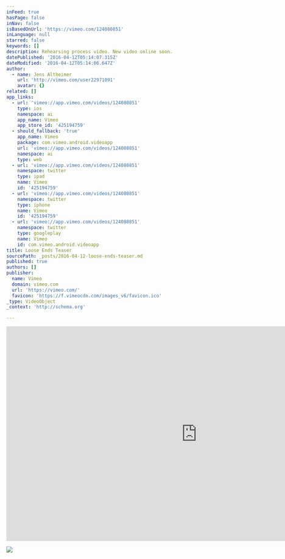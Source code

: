 ```yaml
---
inFeed: true
hasPage: false
inNav: false
isBasedOnUrl: 'https://vimeo.com/124080851'
inLanguage: null
starred: false
keywords: []
description: Rehearsing process video. New video online soon.
datePublished: '2016-04-12T05:14:07.315Z'
dateModified: '2016-04-12T05:14:06.647Z'
author:
  - name: Jens Altheimer
    url: 'http://vimeo.com/user22971091'
    avatar: {}
related: []
app_links:
  - url: 'vimeo://app.vimeo.com/videos/124080851'
    type: ios
    namespace: ai
    app_name: Vimeo
    app_store_id: '425194759'
  - should_fallback: 'true'
    app_name: Vimeo
    package: com.vimeo.android.videoapp
    url: 'vimeo://app.vimeo.com/videos/124080851'
    namespace: ai
    type: web
  - url: 'vimeo://app.vimeo.com/videos/124080851'
    namespace: twitter
    type: ipad
    name: Vimeo
    id: '425194759'
  - url: 'vimeo://app.vimeo.com/videos/124080851'
    namespace: twitter
    type: iphone
    name: Vimeo
    id: '425194759'
  - url: 'vimeo://app.vimeo.com/videos/124080851'
    namespace: twitter
    type: googleplay
    name: Vimeo
    id: com.vimeo.android.videoapp
title: Loose Ends Teaser
sourcePath: _posts/2016-04-12-loose-ends-teaser.md
published: true
authors: []
publisher:
  name: Vimeo
  domain: vimeo.com
  url: 'https://vimeo.com/'
  favicon: 'https://f.vimeocdn.com/images_v6/favicon.ico'
_type: VideoObject
_context: 'http://schema.org'

---
```

<iframe src="https://cdn.embedly.com/widgets/media.html?src=https%3A%2F%2Fplayer.vimeo.com%2Fvideo%2F124080851&amp;url=https%3A%2F%2Fvimeo.com%2F124080851&amp;image=http%3A%2F%2Fi.vimeocdn.com%2Fvideo%2F513670007_1280.jpg&amp;key=b7d04c9b404c499eba89ee7072e1c4f7&amp;type=text%2Fhtml&amp;schema=vimeo" width="1000" height="563" scrolling="no" frameborder="0" allowfullscreen="allowfullscreen" style=""></iframe>

![](https://the-grid-user-content.s3-us-west-2.amazonaws.com/cd6e4812-2cb5-4738-b754-dedb8bbfc300.jpg)
